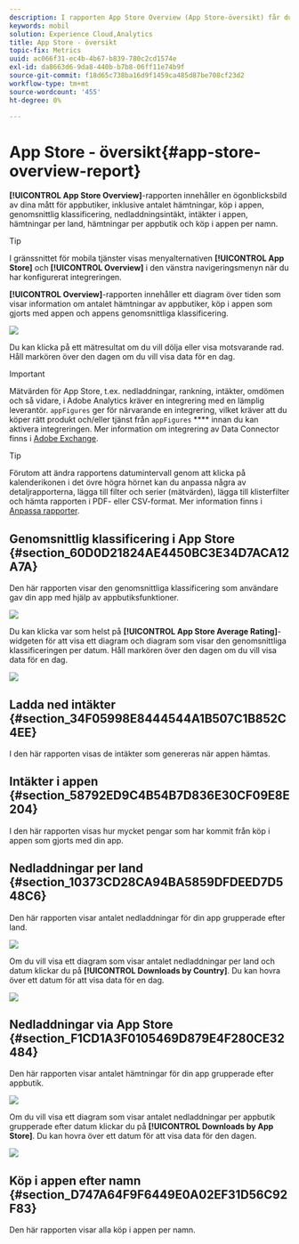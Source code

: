 ```yaml
---
description: I rapporten App Store Overview (App Store-översikt) får du en ögonblicksbild av dina mått för appbutiker, inklusive antalet hämtningar, köp i appen, genomsnittlig klassificering, nedladdningsintäkter, intäkter i appen, nedladdningar per land, nedladdningar per appbutik och köp i appen per namn.
keywords: mobil
solution: Experience Cloud,Analytics
title: App Store - översikt
topic-fix: Metrics
uuid: ac066f31-ec4b-4b67-b839-780c2cd1574e
exl-id: da8663d6-9da8-440b-b7b8-06ff11e74b9f
source-git-commit: f18d65c738ba16d9f1459ca485d87be708cf23d2
workflow-type: tm+mt
source-wordcount: '455'
ht-degree: 0%

---
```


# App Store - översikt{#app-store-overview-report}

**[!UICONTROL App Store Overview]**-rapporten innehåller en ögonblicksbild av dina mått för appbutiker, inklusive antalet hämtningar, köp i appen, genomsnittlig klassificering, nedladdningsintäkt, intäkter i appen, hämtningar per land, hämtningar per appbutik och köp i appen per namn.

>[!TIP]
>
>I gränssnittet för mobila tjänster visas menyalternativen **[!UICONTROL App Store]** och **[!UICONTROL Overview]** i den vänstra navigeringsmenyn när du har konfigurerat integreringen.

**[!UICONTROL Overview]**-rapporten innehåller ett diagram över tiden som visar information om antalet hämtningar av appbutiker, köp i appen som gjorts med appen och appens genomsnittliga klassificering.

![](assets/app_store_metrics.png)

Du kan klicka på ett mätresultat om du vill dölja eller visa motsvarande rad. Håll markören över den dagen om du vill visa data för en dag.

>[!IMPORTANT]
>
>Mätvärden för App Store, t.ex. nedladdningar, rankning, intäkter, omdömen och så vidare, i Adobe Analytics kräver en integrering med en lämplig leverantör. `appFigures` ger för närvarande en integrering, vilket kräver att du köper rätt produkt och/eller tjänst från  `appFigures` **** innan du kan aktivera integreringen. Mer information om integrering av Data Connector finns i [Adobe Exchange](https://www.adobeexchange.com/experiencecloud.html).

>[!TIP]
>
>Förutom att ändra rapportens datumintervall genom att klicka på kalenderikonen i det övre högra hörnet kan du anpassa några av detaljrapporterna, lägga till filter och serier (mätvärden), lägga till klisterfilter och hämta rapporten i PDF- eller CSV-format. Mer information finns i [Anpassa rapporter](/help/using/usage/reports-customize/reports-customize.md).

## Genomsnittlig klassificering i App Store {#section_60D0D21824AE4450BC3E34D7ACA12A7A}

Den här rapporten visar den genomsnittliga klassificering som användare gav din app med hjälp av appbutiksfunktioner.

![](assets/app_store_rating.png)

Du kan klicka var som helst på **[!UICONTROL App Store Average Rating]**-widgeten för att visa ett diagram och diagram som visar den genomsnittliga klassificeringen per datum. Håll markören över den dagen om du vill visa data för en dag.

![](assets/app_store_downloads_detail.png)

## Ladda ned intäkter {#section_34F05998E8444544A1B507C1B852C4EE}

I den här rapporten visas de intäkter som genereras när appen hämtas.

## Intäkter i appen {#section_58792ED9C4B54B7D836E30CF09E8E204}

I den här rapporten visas hur mycket pengar som har kommit från köp i appen som gjorts med din app.

## Nedladdningar per land {#section_10373CD28CA94BA5859DFDEED7D548C6}

Den här rapporten visar antalet nedladdningar för din app grupperade efter land.

![](assets/country.png)

Om du vill visa ett diagram som visar antalet nedladdningar per land och datum klickar du på **[!UICONTROL Downloads by Country]**. Du kan hovra över ett datum för att visa data för en dag.

![](assets/downloads_by_country.png)

## Nedladdningar via App Store {#section_F1CD1A3F0105469D879E4F280CE32484}

Den här rapporten visar antalet hämtningar för din app grupperade efter appbutik.

![](assets/app_store.png)

Om du vill visa ett diagram som visar antalet nedladdningar per appbutik grupperade efter datum klickar du på **[!UICONTROL Downloads by App Store]**. Du kan hovra över ett datum för att visa data för den dagen.

![](assets/app_store_downloads_detail.png)

## Köp i appen efter namn {#section_D747A64F9F6449E0A02EF31D56C92F83}

Den här rapporten visar alla köp i appen per namn.
